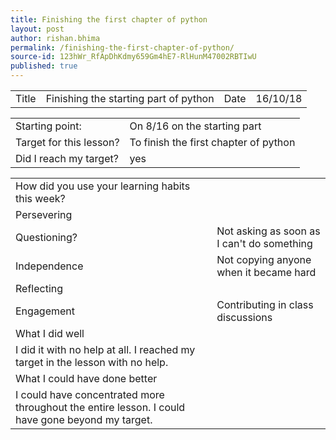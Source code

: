 ```yaml
---
title: Finishing the first chapter of python
layout: post
author: rishan.bhima
permalink: /finishing-the-first-chapter-of-python/
source-id: 123hWr_RfApDhKdmy659Gm4hE7-RlHunM47002RBTIwU
published: true
---
```

<table>
  <tr>
    <td>Title</td>
    <td>Finishing the starting part of python</td>
    <td>Date</td>
    <td>16/10/18</td>
  </tr>
</table>


<table>
  <tr>
    <td>Starting point:</td>
    <td>On 8/16 on the starting part</td>
  </tr>
  <tr>
    <td>Target for this lesson?</td>
    <td>To finish the first chapter of python</td>
  </tr>
  <tr>
    <td>Did I reach my target? </td>
    <td>yes</td>
  </tr>
</table>


<table>
  <tr>
    <td>How did you use your learning habits this week?</td>
    <td></td>
  </tr>
  <tr>
    <td>Persevering</td>
    <td></td>
  </tr>
  <tr>
    <td>Questioning?</td>
    <td>Not asking as soon as I can't do something</td>
  </tr>
  <tr>
    <td>Independence</td>
    <td>Not copying anyone when it became hard</td>
  </tr>
  <tr>
    <td>Reflecting</td>
    <td></td>
  </tr>
  <tr>
    <td>Engagement</td>
    <td>Contributing in class discussions</td>
  </tr>
  <tr>
    <td>What I did well</td>
    <td></td>
  </tr>
  <tr>
    <td>I did it with no help at all.
I reached my target in the lesson with no help.</td>
    <td></td>
  </tr>
  <tr>
    <td>What I could have done better</td>
    <td></td>
  </tr>
  <tr>
    <td>I could have concentrated more throughout the entire lesson.
I could have gone beyond my target.</td>
    <td></td>
  </tr>
</table>


